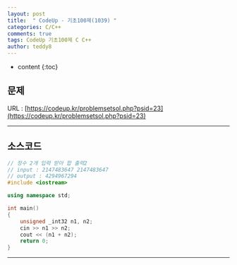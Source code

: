 ```yaml
---
layout: post   
title:  " CodeUp - 기초100제(1039) "
categories: C/C++
comments: true
tags: CodeUp 기초100제 C C++
author: teddy8  
---
```

* content
{:toc}

## 문제
URL : [https://codeup.kr/problemsetsol.php?psid=23](https://codeup.kr/problemsetsol.php?psid=23)

---

## 소스코드
``` cpp
// 정수 2개 입력 받아 합 출력2
// input : 2147483647 2147483647
// output : 4294967294
#include <iostream>

using namespace std;

int main()
{
	unsigned _int32 n1, n2;
	cin >> n1 >> n2;
	cout << (n1 + n2);
	return 0;
}
```

---
